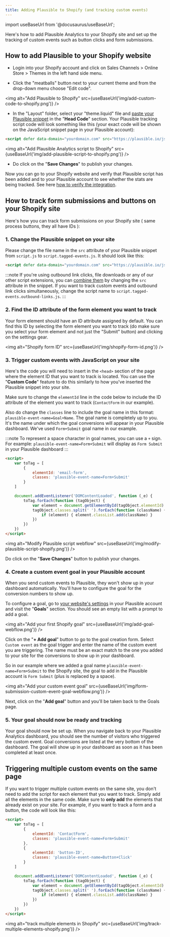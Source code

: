 ```yaml
---
title: Adding Plausible to Shopify (and tracking custom events)
---
```


import useBaseUrl from '@docusaurus/useBaseUrl';

Here's how to add Plausible Analytics to your Shopify site and set up the tracking of custom events such as button clicks and form submissions.

## How to add Plausible to your Shopify website 

* Login into your Shopify account and click on Sales Channels > Online Store > Themes in the left hand side menu.  

* Click the "meatballs" button next to your current theme and from the drop-down menu choose "Edit code". 

<img alt="Add Plausible to Shopify" src={useBaseUrl('img/add-custom-code-to-shopify.png')} />

* In the "Layout" folder, select your "theme.liquid" file and [paste your Plausible snippet](https://plausible.io/docs/plausible-script) in the "**Head Code**" section. Your Plausible tracking script code will look something like this (your exact code will be shown on the JavaScript snippet page in your Plausible account):

```html
<script defer data-domain="yourdomain.com" src="https://plausible.io/js/script.js"></script>
```

<img alt="Add Plausible Analytics script to Shopify" src={useBaseUrl('img/add-plausible-script-to-shopify.png')} />

* Do click on the "**Save Changes**" to publish your changes. 

Now you can go to your Shopify website and verify that Plausible script has been added and to your Plausible account to see whether the stats are being tracked. See here [how to verify the integration](troubleshoot-integration.md).

## How to track form submissions and buttons on your Shopify site

Here's how you can track form submissions on your Shopify site ( same process buttons, they all have IDs ):

### 1. Change the Plausible snippet on your site

Please change the file name in the `src` attribute of your Plausible snippet from `script.js` to `script.tagged-events.js`. It should look like this:

```html
<script defer data-domain="yourdomain.com" src="https://plausible.io/js/script.tagged-events.js"></script>
```

:::note
If you're using outbound link clicks, file downloads or any of our other script extensions, you can [combine them](script-extensions.md#you-can-combine-extensions-according-to-your-needs) by changing the `src` attribute in the snippet. If you want to track custom events and outbound link clicks simultaneously, change the script name to `script.tagged-events.outbound-links.js`.
:::

### 2. Find the ID attribute of the form element you want to track

Your form element should have an ID attribute assigned by default. You can find this ID by selecting the form element you want to track (do make sure you select your form element and not just the "Submit" button) and clicking on the settings gear.


<img alt="Shopify form ID" src={useBaseUrl('img/shopify-form-id.png')} />

### 3. Trigger custom events with JavaScript on your site

Here's the code you will need to insert in the `<head>` section of the page where the element ID that you want to track is located. You can use the "**Custom Code**" feature to do this similarly to how you've inserted the Plausible snippet into your site.

Make sure to change the `elementId` line in the code below to include the ID attribute of the element you want to track (`ContactForm` in our example). 

Also do change the `classes` line to include the goal name in this format: `plausible-event-name=Goal+Name`. The goal name is completely up to you. It's the name under which the goal conversions will appear in your Plausible dashboard. We've used `Form+Submit` goal name in our example.

:::note
To represent a space character in goal names, you can use a `+` sign. For example: `plausible-event-name=Form+Submit` will display as `Form Submit` in your Plausible dashboard
:::

```html
<script>
    var toTag = [
        {
            elementId: 'email-form',
            classes: 'plausible-event-name=Form+Submit'
        }
    ]

    document.addEventListener('DOMContentLoaded', function (_e) {
        toTag.forEach(function (tagObject) {
            var element = document.getElementById(tagObject.elementId)
            tagObject.classes.split(' ').forEach(function (className) {
                if (element) { element.classList.add(className) }
            })
        })
    })
</script>
```

<img alt="Modify Plausible script webflow" src={useBaseUrl('img/modify-plausible-script-shopify.png')} />

Do click on the "**Save Changes**" button to publish your changes.

### 4. Create a custom event goal in your Plausible account

When you send custom events to Plausible, they won't show up in your dashboard automatically. You'll have to configure the goal for the conversion numbers to show up.

To configure a goal, go to [your website's settings](website-settings.md) in your Plausible account and visit the "**Goals**" section. You should see an empty list with a prompt to add a goal.

<img alt="Add your first Shopify goal" src={useBaseUrl('img/add-goal-webflow.png')} />

Click on the "**+ Add goal**" button to go to the goal creation form. Select `Custom event` as the goal trigger and enter the name of the custom event you are triggering. The name must be an exact match to the one you added to your site for the conversions to show up in your dashboard.

So in our example where we added a goal name `plausible-event-name=Form+Submit` to the Shopify site, the goal to add in the Plausible account is `Form Submit` (plus is replaced by a space).

<img alt="Add your custom event goal" src={useBaseUrl('img/form-submission-custom-event-goal-webflow.png')} />

Next, click on the "**Add goal**" button and you'll be taken back to the Goals page. 

### 5. Your goal should now be ready and tracking

Your goal should now be set up. When you navigate back to your Plausible Analytics dashboard, you should see the number of visitors who triggered the custom event. Goal conversions are listed at the very bottom of the dashboard. The goal will show up in your dashboard as soon as it has been completed at least once.

## Triggering multiple custom events on the same page

If you want to trigger multiple custom events on the same site, you don't need to add the script for each element that you want to track. Simply add all the elements in the same code. Make sure to **only add** the elements that already exist on your site. For example, if you want to track a form and a button, the code will look like this:

```html
<script>
    var toTag = [
        {
            elementId: 'ContactForm',
            classes: 'plausible-event-name=Form+Submit'
        },
		{
      		elementId: 'button-ID',
            classes: 'plausible-event-name=Button+Click'   
   		}
    ]

    document.addEventListener('DOMContentLoaded', function (_e) {
        toTag.forEach(function (tagObject) {
            var element = document.getElementById(tagObject.elementId)
            tagObject.classes.split(' ').forEach(function (className) {
                if (element) { element.classList.add(className) }
            })
        })
    })
</script>
```

<img alt="track multiple elements in Shopify" src={useBaseUrl('img/track-multiple-elements-shopify.png')} />
